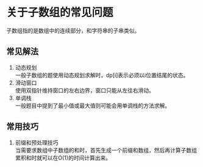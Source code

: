 # 关于子数组的常见问题
子数组指的是数组中的连续部分，和字符串的子串类似。  
## 常见解法
1. 动态规划  
一般子数组的题使用动态规划求解时，dp[i]表示必须以i位置结尾的状态。  
2. 滑动窗口  
使用双指针维持窗口的左右边界，窗口只能从左往右滑动。  
3. 单调栈  
一般题目中提到了最小值或最大值则可能会用单调栈的方法求解。  
## 常用技巧
1. 前缀和预处理技巧  
当需要求数组中子数组的和时，首先生成一个前缀和数组，然后再计算子数组累积和时就可以在O(1)的时间计算出来。
